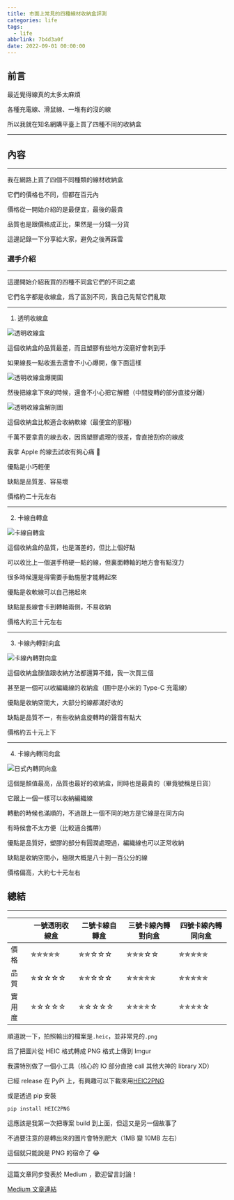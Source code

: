 ```yaml
---
title: 市面上常見的四種線材收納盒評測
categories: life
tags:
  - life
abbrlink: 7b4d3a0f
date: 2022-09-01 00:00:00
---
```


## 前言

最近覺得線真的太多太麻煩

各種充電線、滑鼠線、一堆有的沒的線

所以我就在知名網購平臺上買了四種不同的收納盒

---

<!--more-->

## 內容

---

我在網路上買了四個不同種類的線材收納盒

它們的價格也不同，但都在百元內

價格從一開始介紹的是最便宜，最後的最貴

品質也是跟價格成正比，果然是一分錢一分貨

這邊記錄一下分享給大家，避免之後再踩雷

### 選手介紹

---

這邊開始介紹我買的四種不同盒它們的不同之處

它們名字都是收線盒，爲了區別不同，我自己先幫它們亂取

---

1.  透明收線盒

![透明收線盒](https://i.imgur.com/cZdg3zh.jpeg)

這個收納盒的品質最差，而且塑膠有些地方沒磨好會刺到手

如果線長一點收進去還會不小心爆開，像下面這樣

![透明收線盒爆開圖](https://i.imgur.com/S8PyHcg.jpeg)

然後把線拿下來的時候，還會不小心把它解體（中間旋轉的部分直接分離）

![透明收線盒解剖圖](https://i.imgur.com/H0DoGcz.jpeg)

這個收納盒比較適合收納軟線（最便宜的那種）

千萬不要拿貴的線去收，因爲塑膠處理的很差，會直接刮你的線皮

我拿 Apple 的線去試收有夠心痛 🥲

優點是小巧輕便

缺點是品質差、容易壞

價格約二十元左右

---

2.  卡線自轉盒

![卡線自轉盒](https://i.imgur.com/B17zOCc.jpeg)

這個收納盒的品質，也是滿差的，但比上個好點

可以收比上一個選手稍硬一點的線，但裏面轉軸的地方會有點沒力

很多時候還是得需要手動施壓才能轉起來

優點是收軟線可以自己捲起來

缺點是長線會卡到轉軸兩側，不易收納

價格大約三十元左右

---

3. 卡線內轉對向盒

![卡線內轉對向盒](https://i.imgur.com/VrvjH8r.jpeg)

這個收納盒顏值跟收納方法都還算不錯，我一次買三個

甚至是一個可以收編織線的收納盒（圖中是小米的 Type-C 充電線）

優點是收納空間大，大部分的線都滿好收的

缺點是品質不一，有些收納盒旋轉時的聲音有點大

價格約五十元上下

---

4. 卡線內轉同向盒

![日式內轉同向盒](https://i.imgur.com/Zhl7kBI.jpg)

這個是顏值最高，品質也最好的收納盒，同時也是最貴的（畢竟號稱是日貨）

它跟上一個一樣可以收納編織線

轉動的時候也滿順的，不過跟上一個不同的地方是它線是在同方向

有時候會不太方便（比較適合攜帶）

優點是品質好，塑膠的部分有圓潤處理過，編織線也可以正常收納

缺點是收納空間小，極限大概是八十到一百公分的線

價格偏高，大約七十元左右

## 總結

---

|        | 一號透明收線盒 | 二號卡線自轉盒 | 三號卡線內轉對向盒 | 四號卡線內轉同向盒 |
| ------ | -------------- | -------------- | ------------------ | ------------------ |
| 價格   | ✯✯✯✯✯          | ✯✯☆☆☆          | ✯✯✯☆☆              | ✯✯✯✯✯              |
| 品質   | ✯☆☆☆☆          | ✯✯☆☆☆          | ✯✯✯✯✯              | ✯✯✯✯✯              |
| 實用度 | ✯☆☆☆☆          | ✯☆☆☆☆          | ✯✯✯✯☆              | ✯✯✯✯☆              |

順道說一下，拍照輸出的檔案是`.heic`，並非常見的`.png`

爲了把圖片從 HEIC 格式轉成 PNG 格式上傳到 Imgur

我還特別做了一個小工具（核心的 IO 部分直接 call 其他大神的 library XD）

已經 release 在 PyPi 上，有興趣可以下載來用[HEIC2PNG](https://pypi.org/project/HEIC2PNG/)

或是透過 pip 安裝

```bash
pip install HEIC2PNG
```

這應該是我第一次把專案 build 到上面，但這又是另一個故事了

不過要注意的是轉出來的圖片會特別肥大（1MB 變 10MB 左右）

這個就只能說是 PNG 的宿命了 😂

---

這篇文章同步發表於 Medium ，歡迎留言討論！

[Medium 文章連結](https://medium.com/@natlee_/%E5%B8%82%E9%9D%A2%E4%B8%8A%E5%B8%B8%E8%A6%8B%E7%9A%84%E5%9B%9B%E7%A8%AE%E7%B7%9A%E6%9D%90%E6%94%B6%E7%B4%8D%E7%9B%92%E8%A9%95%E6%B8%AC-9adfeb5cdfa)
